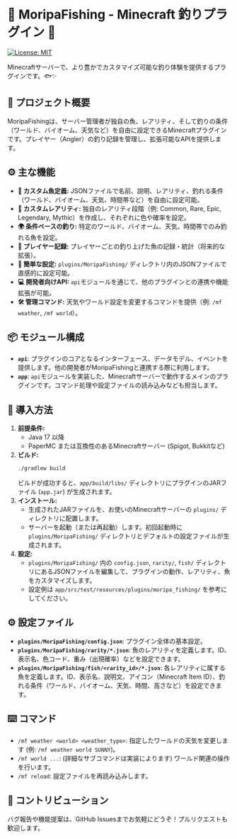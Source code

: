 # 🎣 MoripaFishing - Minecraft 釣りプラグイン 🎣

[![License: MIT](https://img.shields.io/badge/License-MIT-yellow.svg)](https://opensource.org/licenses/MIT)

Minecraftサーバーで、より豊かでカスタマイズ可能な釣り体験を提供するプラグインです。🐟✨

## 🌟 プロジェクト概要

MoripaFishingは、サーバー管理者が独自の魚、レアリティ、そして釣りの条件（ワールド、バイオーム、天気など）を自由に設定できるMinecraftプラグインです。プレイヤー（Angler）の釣り記録を管理し、拡張可能なAPIを提供します。

## ⚙️ 主な機能

*   **🐠 カスタム魚定義:** JSONファイルで名前、説明、レアリティ、釣れる条件（ワールド、バイオーム、天気、時間帯など）を自由に設定可能。
*   **💎 カスタムレアリティ:** 独自のレアリティ段階（例: Common, Rare, Epic, Legendary, Mythic）を作成し、それぞれに色や確率を設定。
*   **🌍 条件ベースの釣り:** 特定のワールド、バイオーム、天気、時間帯でのみ釣れる魚を設定。
*   **🎣 プレイヤー記録:** プレイヤーごとの釣り上げた魚の記録・統計（将来的な拡張）。
*   **🔧 簡単な設定:** `plugins/MoripaFishing/` ディレクトリ内のJSONファイルで直感的に設定可能。
*   **💻 開発者向けAPI:** `api`モジュールを通じて、他のプラグインとの連携や機能拡張が可能。
*   **🛠️ 管理コマンド:** 天気やワールド設定を変更するコマンドを提供（例: `/mf weather`, `/mf world`）。

## 📦 モジュール構成

*   **`api`**: プラグインのコアとなるインターフェース、データモデル、イベントを提供します。他の開発者がMoripaFishingと連携する際に利用します。
*   **`app`**: `api`モジュールを実装した、Minecraftサーバーで動作するメインのプラグインです。コマンド処理や設定ファイルの読み込みなども担当します。

## 🚀 導入方法

1.  **前提条件:**
    *   Java 17 以降
    *   PaperMC または互換性のあるMinecraftサーバー (Spigot, Bukkitなど)
2.  **ビルド:**
    ```bash
    ./gradlew build
    ```
    ビルドが成功すると、`app/build/libs/` ディレクトリにプラグインのJARファイル (`app.jar`) が生成されます。
3.  **インストール:**
    *   生成されたJARファイルを、お使いのMinecraftサーバーの `plugins/` ディレクトリに配置します。
    *   サーバーを起動（または再起動）します。初回起動時に `plugins/MoripaFishing/` ディレクトリとデフォルトの設定ファイルが生成されます。
4.  **設定:**
    *   `plugins/MoripaFishing/` 内の `config.json`, `rarity/`, `fish/` ディレクトリにあるJSONファイルを編集して、プラグインの動作、レアリティ、魚をカスタマイズします。
    *   設定例は `app/src/test/resources/plugins/moripa_fishing/` を参考にしてください。

## ⚙️ 設定ファイル

*   **`plugins/MoripaFishing/config.json`**: プラグイン全体の基本設定。
*   **`plugins/MoripaFishing/rarity/*.json`**: 魚のレアリティを定義します。ID、表示名、色コード、重み（出現確率）などを設定できます。
*   **`plugins/MoripaFishing/fish/<rarity_id>/*.json`**: 各レアリティに属する魚を定義します。ID、表示名、説明文、アイコン（Minecraft Item ID）、釣れる条件（ワールド、バイオーム、天気、時間、高さなど）を設定できます。

## ⌨️ コマンド

*   `/mf weather <world> <weather_type>`: 指定したワールドの天気を変更します (例: `/mf weather world SUNNY`)。
*   `/mf world ...`: (詳細なサブコマンドは実装によります) ワールド関連の操作を行います。
*   `/mf reload`: 設定ファイルを再読み込みします。

## 🤝 コントリビューション

バグ報告や機能提案は、GitHub Issuesまでお気軽にどうぞ！プルリクエストも歓迎します。